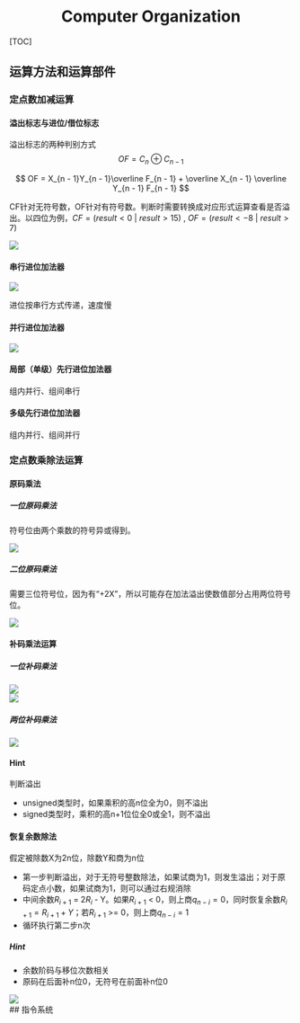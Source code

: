 # <center>Computer Organization</center>

[TOC]

## 运算方法和运算部件

### 定点数加减运算

#### 溢出标志与进位/借位标志

溢出标志的两种判别方式
$$
OF = C_n \oplus C_{n - 1}
$$

$$
OF = X_{n - 1}Y_{n - 1}\overline F_{n - 1} + \overline X_{n - 1} \overline Y_{n - 1} F_{n - 1}
$$

CF针对无符号数，OF针对有符号数。判断时需要转换成对应形式运算查看是否溢出。以四位为例，$CF = (result<0 \ | \ result> 15)$ , $OF = (result < -8 \ | \ result > 7)$

<div>
    <img src="Pic/OF-CF.png">
</div>

#### 串行进位加法器

<div>
    <img src="Pic/Carryout and Output.png">
</div>

进位按串行方式传递，速度慢

#### 并行进位加法器

<div>
    <img src="Pic/CLA.png">
</div>

#### 局部（单级）先行进位加法器

组内并行、组间串行

#### 多级先行进位加法器

组内并行、组间并行

### 定点数乘除法运算

#### 原码乘法

##### 一位原码乘法

符号位由两个乘数的符号异或得到。

<div>
    <img src="Pic/1 true form mul.png">
</div>

##### 二位原码乘法

需要三位符号位，因为有“+2X”，所以可能存在加法溢出使数值部分占用两位符号位。

<div>
    <img src="Pic/2 true form mul.png">
</div>

#### 补码乘法运算

##### 一位补码乘法

<div>
    <img src="Pic/Booth derivation.png">
</div>

<div>
    <img src="Pic/1 complement mul.png">
</div>

##### 两位补码乘法

<div>
    <img src="Pic/2 complement mul.png">
</div>

#### Hint

判断溢出

- unsigned类型时，如果乘积的高n位全为0，则不溢出
- signed类型时，乘积的高n+1位位全0或全1，则不溢出

#### 恢复余数除法

假定被除数X为2n位，除数Y和商为n位

- 第一步判断溢出，对于无符号整数除法，如果试商为1，则发生溢出；对于原码定点小数，如果试商为1，则可以通过右规消除
- 中间余数$R_{i + 1}$ = 2$R_i$ - Y。如果$R_{i + 1}$ < 0，则上商$q_{n  - i} = 0$，同时恢复余数$R_{i + 1} = R_{i + 1} + Y$；若$R_{i + 1}$ >= 0，则上商$q_{n  - i} = 1$
- 循环执行第二步n次

##### Hint

- 余数阶码与移位次数相关
- 原码在后面补n位0，无符号在前面补n位0

<div>
    <img src="Pic/恢复余数除法.png">
</div>
## 指令系统

